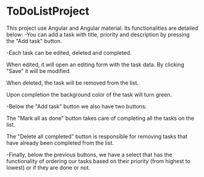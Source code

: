 # ToDoListProject

This project use Angular and Angular material.
Its functionalities are detailed below:
-You can add a task with title, priority and description by pressing the "Add task" button.

-Each task can be edited, deleted and completed.

When edited, it will open an editing form with the task data. By clicking "Save" it will be modified.

When deleted, the task will be removed from the list.

Upon completion the background color of the task will turn green.

-Below the "Add task" button we also have two buttons:

The "Mark all as done" button takes care of completing all the tasks on the list.

The "Delete all completed" button is responsible for removing tasks that have already been completed from the list.

-Finally, below the previous buttons, we have a select that has the functionality of ordering our tasks based on their priority (from highest to lowest) or if they are done or not.
